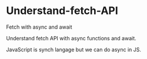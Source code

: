 # Understand-fetch-API
Fetch with async and await

Understand fetch API with async functions and await.

JavaScript is synch langage but we can do async in JS.
